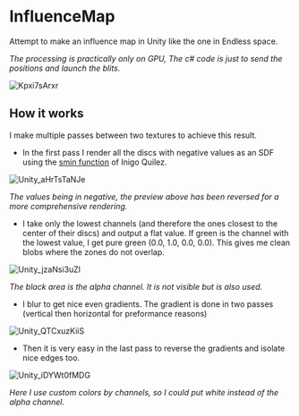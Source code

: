# InfluenceMap
 Attempt to make an influence map in Unity like the one in Endless space.
 
 *The processing is practically only on GPU, The c# code is just to send the positions and launch the blits.*

![Kpxi7sArxr](https://user-images.githubusercontent.com/23404599/124132915-99266a00-da81-11eb-8a5c-3a5195fd11fa.gif)


## How it works

I make multiple passes between two textures to achieve this result.
* In the first pass I render all the discs with negative values as an SDF using the [smin function](https://www.iquilezles.org/www/articles/smin/smin.htm) of Inigo Quilez.

![Unity_aHrTsTaNJe](https://user-images.githubusercontent.com/23404599/124138942-6ed7ab00-da87-11eb-9d00-06b73e4d69c2.png)

*The values being in negative, the preview above has been reversed for a more comprehensive rendering.*

* I take only the lowest channels (and therefore the ones closest to the center of their discs) and output a flat value.
If green is the channel with the lowest value, I get pure green (0.0, 1.0, 0.0, 0.0).
This gives me clean blobs where the zones do not overlap.

![Unity_jzaNsi3uZl](https://user-images.githubusercontent.com/23404599/124138275-c9243c00-da86-11eb-9c10-c7f80a068627.png)

*The black area is the alpha channel. It is not visible but is also used.*


* I blur to get nice even gradients. The gradient is done in two passes (vertical then horizontal for preformance reasons)

![Unity_QTCxuzKiiS](https://user-images.githubusercontent.com/23404599/124138446-f1139f80-da86-11eb-8b68-6469bc70803f.png)



* Then it is very easy in the last pass to reverse the gradients and isolate nice edges too.

![Unity_iDYWt0fMDG](https://user-images.githubusercontent.com/23404599/124138332-d6d9c180-da86-11eb-9683-94f33e723710.png)

*Here I use custom colors by channels, so I could put white instead of the alpha channel.*
